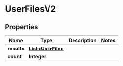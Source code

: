 

# UserFilesV2


## Properties

| Name | Type | Description | Notes |
|------------ | ------------- | ------------- | -------------|
|**results** | [**List&lt;UserFile&gt;**](UserFile.md) |  |  |
|**count** | **Integer** |  |  |



